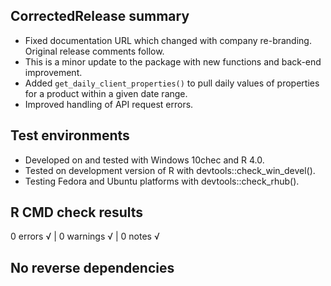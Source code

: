 ## CorrectedRelease summary
 
* Fixed documentation URL which changed with company re-branding. Original release comments follow.
* This is a minor update to the package with new functions and back-end improvement.
* Added `get_daily_client_properties()` to pull daily values of properties for a product within a given date range.
* Improved handling of API request errors.

## Test environments
 
* Developed on and tested with Windows 10chec and R 4.0.
* Tested on development version of R with devtools::check_win_devel().
* Testing Fedora and Ubuntu platforms with devtools::check_rhub().
 
## R CMD check results
 
0 errors √ | 0 warnings √ | 0 notes √
  
## No reverse dependencies